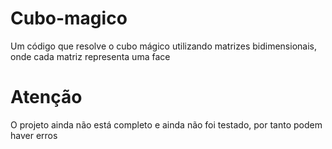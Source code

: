 # Cubo-magico
Um código que resolve o cubo mágico utilizando matrizes bidimensionais, onde cada matriz representa uma face

# Atenção
O projeto ainda não está completo e ainda não foi testado, por tanto podem haver erros
